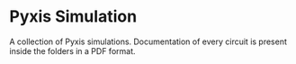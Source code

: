 # Pyxis Simulation
A collection of Pyxis simulations. Documentation of every circuit is present inside the folders in a PDF format.
